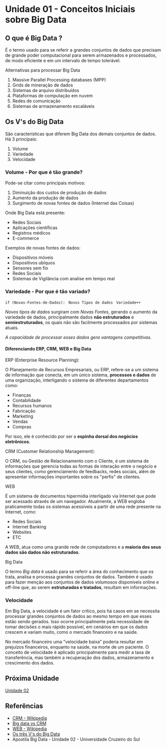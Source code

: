 # Unidade 01 - Conceitos Iniciais sobre Big Data

## O que é Big Data ?

É o termo usado para se referir a grandes conjuntos de dados que precisam de grande poder computacional para serem armazenados e processados, de modo eficiente e em um intervalo de tempo tolerável.

Alternativas para processar Big Data

1. Massive Parallel Processing databases (MPP)
2. Grids de mineração de dados
3. Sistemas de arquivo distribuídos
4. Plataformas de computação em nuvem
5. Redes de comunicação
6. Sistemas de armazenamento escaláveis

## Os V's do Big Data

São características que diferem Big Data dos demais conjuntos de dados. Há 3 principais:

1. Volume
2. Variedade
3. Velocidade

### Volume - Por que é tão grande?

Pode-se citar como principais motivos:

1. Diminuição dos custos de produção de dados
2. Aumento da produção de dados
3. Surgimento de novas fontes de dados (Internet das Coisas)

Onde Big Data está presente:

- Redes Sociais
- Aplicações científicas
- Registros médicos
- E-commerce

Exemplos de novas fontes de dados:

- Dispositivos móveis
- Dispositivos ubíquos
- Sensores sem fio
- Redes Sociais
- Sistemas de Vigilância com analise em tempo real

### Variedade - Por que é tão variado?

`if (Novas-Fontes-de-Dados):`
` Novos Tipos de dados`
` Variedade++`

_Novos tipos de dados_ surgiram com _Novas Fontes_, gerando o aumento da variedade de dados, principalmente dados **não estruturados** e **semiestruturados**, os quais não são facilmente processados por sistemas atuais.

_A capacidade de processar esses dados gera vantagens competitivas._

#### Diferenciando ERP, CRM, WEB e Big Data

ERP (Enterprise Resource Planning):

O Planejamento de Recursos Empresariais, ou ERP, refere-se a um sistema de informação que conecta, em um único sistema, **processos e dados** de uma organização, interligando o sistema de diferentes departamentos como:

- Finanças
- Contabilidade
- Recursos humanos
- Fabricação
- Marketing
- Vendas
- Compras

Por isso, ele é conhecido por ser a **espinha dorsal dos negócios eletrônicos**.

CRM (Customer Relationship Management):

O CRM, ou Gestão de Relacionamento com o Cliente, é um sistema de informações que gerencia todas as formas de interação entre o negócio e seus clientes, como gerenciamento de feedbacks, redes sociais, além de apresentar informações importantes sobre os "perfis" de clientes.

WEB

É um sistema de documentos hipermídia interligado via Internet que pode ser acessado através de um navegador. Atualmente, a WEB engloba praticamente todas os sistemas acessíveis a partir de uma rede presente na Internet, como:

- Redes Sociais
- Internet Banking
- Websites
- ETC

A WEB, atua como uma grande rede de computadores e a **maioria dos seus dados são dados não estruturados**.

Big Data

O termo _Big data_ é usado para se referir a área do conhecimento que os trata, analisa e processa grandes conjuntos de dados. Também é usado para fazer menção aos conjuntos de dados volumosos disponíveis online e off-line que, ao serem **estruturados e tratados**, resultam em informações.

### Velocidade

Em Big Data, a velocidade é um fator crítico, pois há casos em se necessita processar grandes conjuntos de dados ao mesmo tempo em que esses estão sendo gerados. Isso ocorre principalmente pela necessidade de tomar decisões o mais rápido possível, em cenários em que os dados crescem e variam muito, como o mercado financeiro e na saúde.

No mercado financeiro uma "velocidade baixa" poderia resultar em prejuízos financeiros, enquanto na saúde, na morte de um paciente. O conceito de velocidade é aplicado principalmente para medir a taxa de transferência, mas também a recuperação dos dados, armazenamento e crescimento dos dados.

## Próxima Unidade

[Unidade 02](../Unidade02/)

## Referências

- [CRM - Wikipedia](https://pt.wikipedia.org/wiki/Gest%C3%A3o_de_relacionamento_com_o_cliente)
- [Big data vs CRM](https://canaltech.com.br/big-data/CRM-e-BIG-Data-qual-a-diferenca/)
- [WEB - Wikipedia](https://pt.wikipedia.org/wiki/World_Wide_Web)
- [Os três V's do Big Data](https://blogs.oracle.com/health-sciences/post/the-three-vx27s-of-big-data-volume-velocity-and-variety#:~:text=The%20Three%20V's%20of%20Big%20Data%3A%20Volume%2C%20Velocity%2C%20and%20Variety)
- Apostila Big Data - Unidade 02 - Universidade Cruzeiro do Sul
